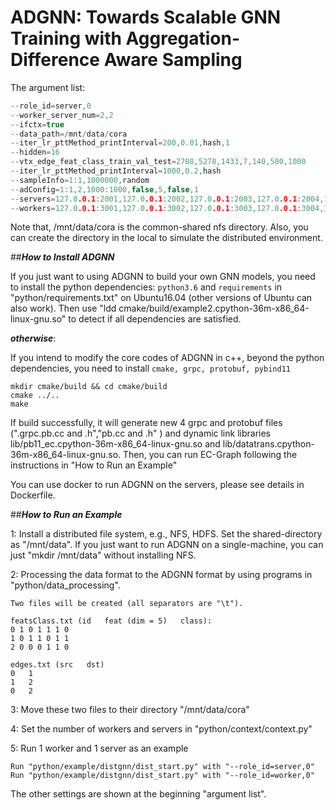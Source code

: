 # ADGNN: Towards Scalable GNN Training with Aggregation-Difference Aware Sampling


The argument list:
```c++
--role_id=server,0
--worker_server_num=2,2
--ifctx=true
--data_path=/mnt/data/cora
--iter_lr_pttMethod_printInterval=200,0.01,hash,1
--hidden=16
--vtx_edge_feat_class_train_val_test=2708,5278,1433,7,140,500,1000
--iter_lr_pttMethod_printInterval=1000,0.2,hash
--sampleInfo=1:1,1000000,random
--adConfig=1:1,2,1000:1000,false,5,false,1
--servers=127.0.0.1:2001,127.0.0.1:2002,127.0.0.1:2003,127.0.0.1:2004,127.0.0.1:2005,127.0.0.1:2006
--workers=127.0.0.1:3001,127.0.0.1:3002,127.0.0.1:3003,127.0.0.1:3004,127.0.0.1:3005,127.0.0.1:3006
```
Note that, /mnt/data/cora is the common-shared nfs directory. 
Also, you can create the directory in the local to simulate the 
distributed environment. 

##**_How to Install ADGNN_**

If you just want to using ADGNN to build your own GNN models, you need to install the python dependencies:
`python3.6` and `requirements` in "python/requirements.txt" on Ubuntu16.04 (other versions of Ubuntu can also work).
Then use "ldd cmake/build/example2.cpython-36m-x86_64-linux-gnu.so" to detect if all dependencies are satisfied. 

**_otherwise_**:

If you intend to modify the core codes of ADGNN in c++, beyond the python dependencies, you need to install `cmake, grpc, protobuf, pybind11`

```
mkdir cmake/build && cd cmake/build
cmake ../..
make
```

If build successfully, it will generate new 4 grpc and protobuf files (".grpc.pb.cc and .h","pb.cc and .h" )
 and dynamic link libraries lib/pb11_ec.cpython-36m-x86_64-linux-gnu.so and lib/datatrans.cpython-36m-x86_64-linux-gnu.so. Then, you can run EC-Graph
 following the instructions in "How to Run an Example"


You can use docker to run ADGNN on the servers, please see details in Dockerfile.

##**_How to Run an Example_**

1: Install a distributed file system, e.g., NFS, HDFS. Set the shared-directory as "/mnt/data". 
If you just want to run ADGNN on a single-machine, you can just "mkdir /mnt/data" without installing NFS.

2: Processing the data format to the ADGNN format by using programs in "python/data_processing".
```
Two files will be created (all separators are "\t"). 

featsClass.txt (id   feat (dim = 5)   class):
0 1 0 1 1 1 0
1 0 1 1 0 1 1
2 0 0 0 1 1 0

edges.txt (src   dst)
0   1
1   2
0   2
``` 

3: Move these two files to their directory "/mnt/data/cora"

4: Set the number of workers and servers in "python/context/context.py"

5: Run 1 worker and 1 server as an example
```
Run "python/example/distgnn/dist_start.py" with "--role_id=server,0"
Run "python/example/distgnn/dist_start.py" with "--role_id=worker,0"
```
The other settings are shown at the beginning "argument list".



